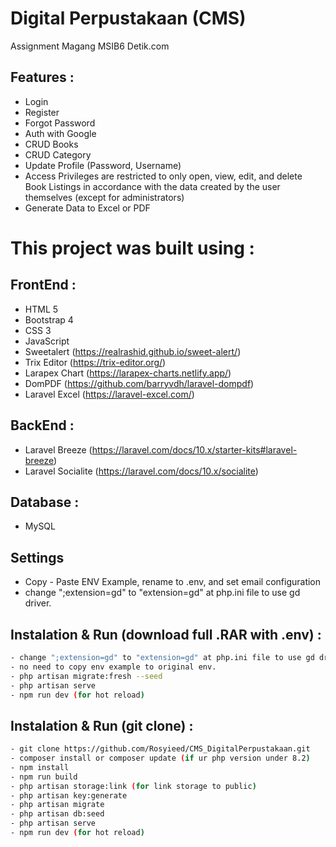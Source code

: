 # Digital Perpustakaan (CMS)
Assignment Magang MSIB6 Detik.com


## Features :
- Login
- Register
- Forgot Password
- Auth with Google
- CRUD Books
- CRUD Category
- Update Profile (Password, Username)
- Access Privileges are restricted to only open, view, edit, and delete Book Listings in accordance with the data created by the user themselves (except for administrators)
- Generate Data to Excel or PDF

# This project was built using :

## FrontEnd :
- HTML 5
- Bootstrap 4
- CSS 3
- JavaScript
- Sweetalert (https://realrashid.github.io/sweet-alert/)
- Trix Editor (https://trix-editor.org/)
- Larapex Chart (https://larapex-charts.netlify.app/)
- DomPDF (https://github.com/barryvdh/laravel-dompdf)
- Laravel Excel (https://laravel-excel.com/)

## BackEnd :
- Laravel Breeze (https://laravel.com/docs/10.x/starter-kits#laravel-breeze)
- Laravel Socialite (https://laravel.com/docs/10.x/socialite)

## Database :
- MySQL

## Settings
- Copy - Paste ENV Example, rename to .env, and set email configuration 
- change ";extension=gd" to "extension=gd" at php.ini file to use gd driver.

## Instalation & Run (download full .RAR with .env) :
```bash
- change ";extension=gd" to "extension=gd" at php.ini file to use gd driver.
- no need to copy env example to original env.
- php artisan migrate:fresh --seed
- php artisan serve
- npm run dev (for hot reload)
```

## Instalation & Run (git clone) :
```bash
- git clone https://github.com/Rosyieed/CMS_DigitalPerpustakaan.git 
- composer install or composer update (if ur php version under 8.2)
- npm install
- npm run build
- php artisan storage:link (for link storage to public)
- php artisan key:generate
- php artisan migrate
- php artisan db:seed
- php artisan serve
- npm run dev (for hot reload)
```
